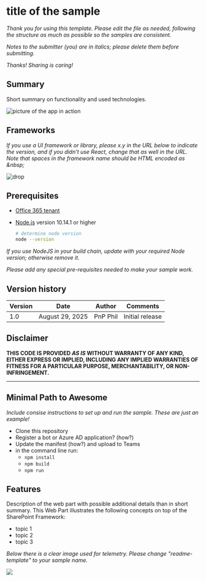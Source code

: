 # title of the sample

_Thank you for using this template. Please edit the file as needed, following the structure as much as possible so the samples are consistent._

_Notes to the submitter (you) are in italics; please delete them before submitting._

_Thanks! Sharing is caring!_

## Summary

Short summary on functionality and used technologies.

![picture of the app in action](#)

## Frameworks

_If you use a UI framework or library, please x.y in the URL below to indicate the version, and if you didn't use React, change that as well in the URL. Note that spaces in the framework name should be HTML encoded as &amp;nbsp;_

![drop](https://img.shields.io/badge/React-x.y-green.svg)

## Prerequisites

* [Office 365 tenant](https://dev.office.com/sharepoint/docs/spfx/set-up-your-development-environment)
* [Node.js](https://nodejs.org) version 10.14.1 or higher

    ```bash
    # determine node version
    node --version
    ```

_If you use NodeJS in your build chain, update with your required Node version; otherwise remove it._

_Please add any special pre-requisites needed to make your sample work._

## Version history

Version|Date|Author|Comments
-------|----|----|--------
1.0|August 29, 2025|PnP Phil|Initial release

## Disclaimer

**THIS CODE IS PROVIDED *AS IS* WITHOUT WARRANTY OF ANY KIND, EITHER EXPRESS OR IMPLIED, INCLUDING ANY IMPLIED WARRANTIES OF FITNESS FOR A PARTICULAR PURPOSE, MERCHANTABILITY, OR NON-INFRINGEMENT.**

---

## Minimal Path to Awesome

_Include consise instructions to set up and run the sample. These are just an example!_

* Clone this repository
* Register a bot or Azure AD application? (how?)
* Update the manifest (how?) and upload to Teams
* in the command line run:
  * `npm install`
  * `npm build`
  * `npm run`

## Features

Description of the web part with possible additional details than in short summary. 
This Web Part illustrates the following concepts on top of the SharePoint Framework:

* topic 1
* topic 2
* topic 3

_Below there is a clear image used for telemetry. Please change "readme-template" to your sample name._

<img src="https://telemetry.sharepointpnp.com/sp-dev-fx-webparts/samples/readme-template" />